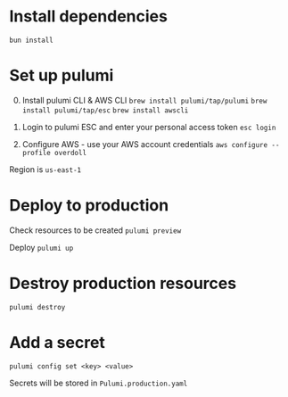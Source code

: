 # Install dependencies

`bun install`

# Set up pulumi

0. Install pulumi CLI & AWS CLI
   `brew install pulumi/tap/pulumi`
   `brew install pulumi/tap/esc`
   `brew install awscli`

1. Login to pulumi ESC and enter your personal access token
   `esc login`

2. Configure AWS - use your AWS account credentials
   `aws configure --profile overdoll`

Region is `us-east-1`

# Deploy to production

Check resources to be created
`pulumi preview`

Deploy
`pulumi up`

# Destroy production resources

`pulumi destroy`

# Add a secret

`pulumi config set <key> <value>`

Secrets will be stored in `Pulumi.production.yaml`
